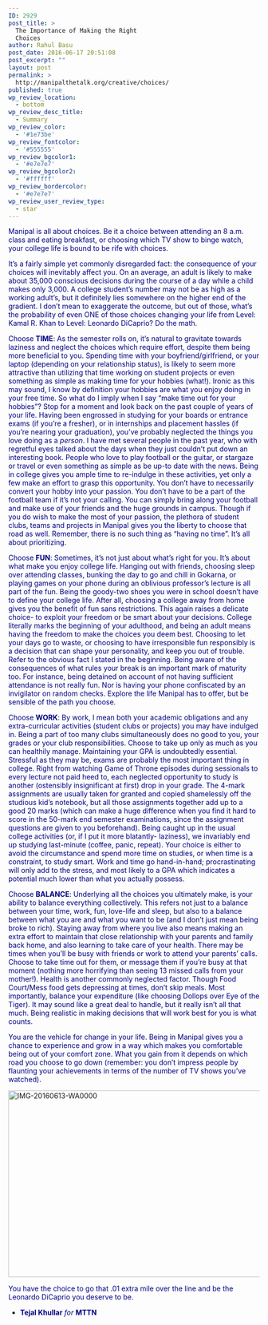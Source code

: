 ```yaml
---
ID: 2929
post_title: >
  The Importance of Making the Right
  Choices
author: Rahul Basu
post_date: 2016-06-17 20:51:08
post_excerpt: ""
layout: post
permalink: >
  http://manipalthetalk.org/creative/choices/
published: true
wp_review_location:
  - bottom
wp_review_desc_title:
  - Summary
wp_review_color:
  - '#1e73be'
wp_review_fontcolor:
  - '#555555'
wp_review_bgcolor1:
  - '#e7e7e7'
wp_review_bgcolor2:
  - '#ffffff'
wp_review_bordercolor:
  - '#e7e7e7'
wp_review_user_review_type:
  - star
---
```

<span style="color: #000080;">Manipal is all about choices. Be it a choice between attending an 8 a.m. class and eating breakfast, or choosing which TV show to binge watch, your college life is bound to be rife with choices.</span>

<span style="color: #000080;">It’s a fairly simple yet commonly disregarded fact: the consequence of your choices will inevitably affect you. On an average, an adult is likely to make about 35,000 conscious decisions during the course of a day while a child makes only 3,000. A college student’s number may not be as high as a working adult’s, but it definitely lies somewhere on the higher end of the gradient. I don’t mean to exaggerate the outcome, but out of those, what’s the probability of even ONE of those choices changing your life from Level: Kamal R. Khan to Level: Leonardo DiCaprio? Do the math.</span>

<span style="color: #000080;">Choose <strong>TIME</strong>: As the semester rolls on, it’s natural to gravitate towards laziness and neglect the choices which require effort, despite them being more beneficial to you. Spending time with your boyfriend/girlfriend, or your laptop (depending on your relationship status), is likely to seem more attractive than utilizing that time working on student projects or even something as simple as making time for your hobbies (what!). Ironic as this may sound, I know by definition your hobbies are what you enjoy doing in your free time. So what do I imply when I say “make time out for your hobbies”? Stop for a moment and look back on the past couple of years of your life. Having been engrossed in studying for your boards or entrance exams (if you’re a fresher), or in internships and placement hassles (if you’re nearing your graduation), you’ve probably neglected the things you love doing as a <em>person</em>. I have met several people in the past year, who with regretful eyes talked about the days when they just couldn’t put down an interesting book. People who love to play football or the guitar, or stargaze or travel or even something as simple as be up-to date with the news. Being in college gives you ample time to re-indulge in these activities, yet only a few make an effort to grasp this opportunity. You don’t have to necessarily convert your hobby into your passion. You don’t have to be a part of the football team if it’s not your calling. You can simply bring along your football and make use of your friends and the huge grounds in campus. Though if you do wish to make the most of your passion, the plethora of student clubs, teams and projects in Manipal gives you the liberty to choose that road as well. Remember, there is no such thing as “having no time”. It’s all about prioritizing.</span>

<span style="color: #000080;">Choose <strong>FUN</strong>: Sometimes, it’s not just about what’s right for you. It’s about what make you enjoy college life. Hanging out with friends, choosing sleep over attending classes, bunking the day to go and chill in Gokarna, or playing games on your phone during an oblivious professor’s lecture is all part of the fun. Being the goody-two shoes you were in school doesn’t have to define your college life. After all, choosing a college away from home gives you the benefit of fun sans restrictions. This again raises a delicate choice- to exploit your freedom or be smart about your decisions. College literally marks the beginning of your adulthood, and being an adult means having the freedom to make the choices you deem best. Choosing to let your days go to waste, or choosing to have irresponsible fun responsibly is a decision that can shape your personality, and keep you out of trouble. Refer to the obvious fact I stated in the beginning. Being aware of the consequences of what rules your break is an important mark of maturity too. For instance, being detained on account of not having sufficient attendance is not really fun. Nor is having your phone confiscated by an invigilator on random checks. Explore the life Manipal has to offer, but be sensible of the path you choose.</span>

<span style="color: #000080;">Choose <strong>WORK</strong>: By work, I mean both your academic obligations and any extra-curricular activities (student clubs or projects) you may have indulged in. Being a part of too many clubs simultaneously does no good to you, your grades or your club responsibilities. Choose to take up only as much as you can healthily manage. Maintaining your GPA is undoubtedly essential. Stressful as they may be, exams are probably the most important thing in college. Right from watching Game of Throne episodes during sessionals to every lecture not paid heed to, each neglected opportunity to study is another (ostensibly insignificant at first) drop in your grade. The 4-mark assignments are usually taken for granted and copied shamelessly off the studious kid’s notebook, but all those assignments together add up to a good 20 marks (which can make a huge difference when you find it hard to score in the 50-mark end semester examinations, since the assignment questions are given to you beforehand). Being caught up in the usual college activities (or, if I put it more blatantly- laziness), we invariably end up studying last-minute (coffee, panic, repeat). Your choice is either to avoid the circumstance and spend more time on studies, or when time is a constraint, to study smart. Work and time go hand-in-hand; procrastinating will only add to the stress, and most likely to a GPA which indicates a potential much lower than what you actually possess.</span>

<span style="color: #000080;">Choose <strong>BALANCE</strong>: Underlying all the choices you ultimately make, is your ability to balance everything collectively. This refers not just to a balance between your time, work, fun, love-life and sleep, but also to a balance between what you are and what you want to be (and I don’t just mean being broke to rich). Staying away from where you live also means making an extra effort to maintain that close relationship with your parents and family back home, and also learning to take care of your health. There may be times when you’ll be busy with friends or work to attend your parents’ calls. Choose to take time out for them, or message them if you’re busy at that moment (nothing more horrifying than seeing 13 missed calls from your mother!). Health is another commonly neglected factor. Though Food Court/Mess food gets depressing at times, don’t skip meals. Most importantly, balance your expenditure (like choosing Dollops over Eye of the Tiger). It may sound like a great deal to handle, but it really isn’t all that much. Being realistic in making decisions that will work best for you is what counts.</span>

<span style="color: #000080;">You are the vehicle for change in your life. Being in Manipal gives you a chance to experience and grow in a way which makes you comfortable being out of your comfort zone. What you gain from it depends on which road you choose to go down (remember: you don’t impress people by flaunting your achievements in terms of the number of TV shows you’ve watched).</span>

<a href="http://manipalthetalk.net/wp-content/uploads/2016/06/IMG-20160613-WA0000.jpg"><img class="aligncenter size-large wp-image-2977" src="http://manipalthetalk.net/wp-content/uploads/2016/06/IMG-20160613-WA0000-1024x374.jpg" alt="IMG-20160613-WA0000" width="1024" height="374" /></a>

<span style="color: #000080;">You have the choice to go that .01 extra mile over the line and be the Leonardo DiCaprio you deserve to be.</span>

- <span style="color: #000080;"><strong>Tejal Khullar</strong> <em>for</em> <strong>MTTN</strong></span>